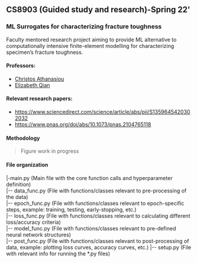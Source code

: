 ## CS8903 (Guided study and research)-Spring 22'

### ML Surrogates for characterizing fracture toughness

Faculty mentored research project aiming to provide ML alternative to computationally intensive finite-element modelling for characterizing specimen’s fracture toughness.

#### Professors:

- [Christos Athanasiou](https://www.ceathanasiou.com/)
- [Elizabeth Qian](https://www.elizabethqian.com/)

#### Relevant research papers:

- https://www.sciencedirect.com/science/article/abs/pii/S1359645420302032
- https://www.pnas.org/doi/abs/10.1073/pnas.2104765118

#### Methodology

> Figure work in progress

#### File organization
|-main.py (Main file with the core function calls and hyperparameter definition)  
|-- data_func.py (File with functions/classes relevant to pre-processing of the data)  
|-- epoch_func.py (File with functions/classes relevant to epoch-specific steps, example: training, testing, early-stopping, etc.)  
|-- loss_func.py (File with functions/classes relevant to calculating different loss/accuracy criteria)  
|-- model_func.py (File with functions/classes relevant to pre-defined neural network structures)  
|-- post_func.py (File with functions/classes relevant to post-processing of data, example: plotting loss curves, accuracy curves, etc.)
|-- setup.py (File with relevant info for running the *.py files)

